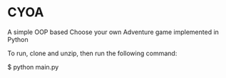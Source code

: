 # CYOA
A simple OOP based Choose your own Adventure game implemented in Python

To run, clone and unzip, then run the following command:

$ python main.py
